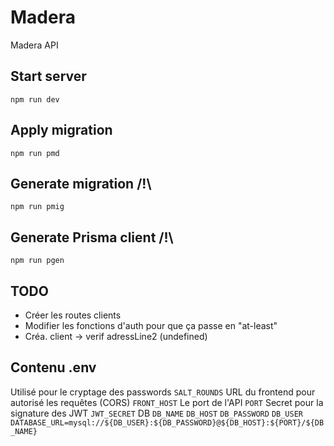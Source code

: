 # Madera
Madera API

## Start server
`npm run dev`

## Apply migration
`npm run pmd`

## Generate migration /!\
`npm run pmig`

## Generate Prisma client /!\
`npm run pgen`

## TODO
* Créer les routes clients
* Modifier les fonctions d'auth pour que ça passe en "at-least"
* Créa. client -> verif adressLine2 (undefined)


## Contenu .env
Utilisé pour le cryptage des passwords
`SALT_ROUNDS`
URL du frontend pour autorisé les requêtes (CORS)
`FRONT_HOST`
Le port de l'API
`PORT`
Secret pour la signature des JWT
`JWT_SECRET`
DB
`DB_NAME`
`DB_HOST`
`DB_PASSWORD`
`DB_USER`
`DATABASE_URL=mysql://${DB_USER}:${DB_PASSWORD}@${DB_HOST}:${PORT}/${DB_NAME}`